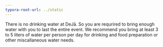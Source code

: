 ```yaml
---
typora-root-url: ../static
---
```


There is no drinking water at DeJā. So you are requrired to bring enough water with you to last the entire event. We recommend you bring at least 3 to 5 liters of water per person per day for drinking and food preparation or other miscallaneous water needs. 

